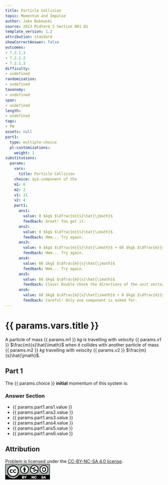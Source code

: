 ```yaml
---
title: Particle Collision
topic: Momentum and Impulse
author: Jake Bobowski
source: 2013 Midterm 2 Section 001 Q1
template_version: 1.2
attribution: standard
showCorrectAnswer: false
outcomes:
- 7.2.1.1
- 7.2.1.2
- 7.2.1.3
difficulty:
- undefined
randomization:
- undefined
taxonomy:
- undefined
span:
- undefined
length:
- undefined
tags:
- PW
assets: null
part1:
  type: multiple-choice
  pl-customizations:
    weight: 1
substitutions:
  params:
    vars:
      title: Particle Collision
    choice: $y$-component of the
    m1: 6
    m2: 2
    v1: 11
    v2: 4
    part1:
      ans1:
        value: 8 $kg$ $\dfrac{m}{s}\hat{\jmath}$
        feedback: Great! You got it.
      ans2:
        value: 8 $kg$ $\dfrac{m}{s}\hat{\imath}$
        feedback: Hmm... Try again.
      ans3:
        value: 8 $kg$ $\dfrac{m}{s}\hat{\imath}$ + 66 $kg$ $\dfrac{m}{s}\hat{\jmath}$
        feedback: Hmm... Try again.
      ans4:
        value: 66 $kg$ $\dfrac{m}{s}\hat{\jmath}$
        feedback: Hmm... Try again.
      ans5:
        value: 66 $kg$ $\dfrac{m}{s}\hat{\imath}$
        feedback: Close! Double check the directions of the unit vectors.
      ans6:
        value: 66 $kg$ $\dfrac{m}{s}\hat{\imath}$ + 8 $kg$ $\dfrac{m}{s}\hat{\jmath}$
        feedback: Careful! Only one component is asked for.
---
```

# {{ params.vars.title }}
A particle of mass {{ params.m1 }} $kg$ is travelling with velocity {{ params.v1 }} $\frac{m}{s}\hat{\imath}$ when it collides with another particle of mass {{ params.m2 }} $kg$ travelling with velocity {{ params.v2 }} $\frac{m}{s}\hat{\jmath}$.

## Part 1

The {{ params.choice }} **initial** momentum of this system is:

### Answer Section

- {{ params.part1.ans1.value }}
- {{ params.part1.ans2.value }}
- {{ params.part1.ans3.value }}
- {{ params.part1.ans4.value }}
- {{ params.part1.ans5.value }}
- {{ params.part1.ans6.value }}

## Attribution

Problem is licensed under the [CC-BY-NC-SA 4.0 license](https://creativecommons.org/licenses/by-nc-sa/4.0/).<br> ![The Creative Commons 4.0 license requiring attribution-BY, non-commercial-NC, and share-alike-SA license.](https://raw.githubusercontent.com/firasm/bits/master/by-nc-sa.png)